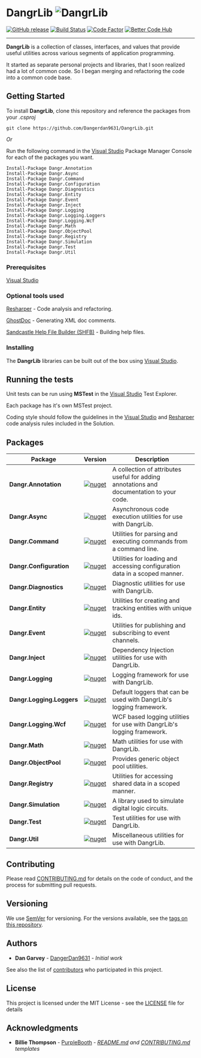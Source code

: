# DangrLib ![DangrLib][logo] 
[![GitHub release][GithubReleaseShield]][GithubRelease] 
[![Build Status][BuildStatusShield]][AppVeyorProject]
[![Code Factor][CodeFactorShield]][CodeFactorRepository]
[![Better Code Hub][BetterCodeHubShield]][BetterCodeHub]

---

**DangrLib** is a collection of classes, interfaces, and values that provide useful utilities across various segments of application programming. 

It started as separate personal projects and libraries, that I soon realized had a lot of common code. So I began merging and refactoring the code into
a common code base.

## Getting Started

To install **DangrLib**, clone this repository and reference the packages from your _.csproj_

```
git clone https://github.com/Dangerdan9631/DangrLib.git
```

*Or*

Run the following command in the [Visual Studio] Package Manager Console for each of the packages you want.

```
Install-Package Dangr.Annotation
Install-Package Dangr.Async
Install-Package Dangr.Command
Install-Package Dangr.Configuration
Install-Package Dangr.Diagnostics
Install-Package Dangr.Entity
Install-Package Dangr.Event
Install-Package Dangr.Inject
Install-Package Dangr.Logging
Install-Package Dangr.Logging.Loggers
Install-Package Dangr.Logging.Wcf
Install-Package Dangr.Math
Install-Package Dangr.ObjectPool
Install-Package Dangr.Registry
Install-Package Dangr.Simulation
Install-Package Dangr.Test
Install-Package Dangr.Util
```

### Prerequisites

[Visual Studio]

### Optional tools used

[Resharper] - Code analysis and refactoring.

[GhostDoc] - Generating XML doc comments.

[Sandcastle Help File Builder (SHFB)][SHFB] - Building help files.

### Installing

The **DangrLib** libraries can be built out of the box using [Visual Studio].

## Running the tests

Unit tests can be run using **MSTest** in the [Visual Studio] Test Explorer.

Each package has it's own MSTest project.

Coding style should follow the guidelines in the [Visual Studio] and [Resharper] code analysis rules included in the Solution.

## Packages
| Package | Version | Description |
| --- | :---: | --- | 
| **Dangr.Annotation** | [![nuget][NugetV1.0Shield]][Dangr.Annotation] | A collection of attributes useful for adding annotations and documentation to your code. |
| **Dangr.Async** | [![nuget][NugetV1.0Shield]][Dangr.Async] | Asynchronous code execution utilities for use with DangrLib. |
| **Dangr.Command** | [![nuget][NugetV1.0Shield]][Dangr.Command] | Utilities for parsing and executing commands from a command line. |
| **Dangr.Configuration** | [![nuget][NugetV1.0Shield]][Dangr.Configuration] | Utilities for loading and accessing configuration data in a scoped manner. |
| **Dangr.Diagnostics** | [![nuget][NugetV1.0Shield]][Dangr.Diagnostics] | Diagnostic utilities for use with DangrLib. |
| **Dangr.Entity** | [![nuget][NugetV1.0Shield]][Dangr.Entity] | Utilities for creating and tracking entities with unique ids. |
| **Dangr.Event** | [![nuget][NugetV1.0Shield]][Dangr.Event] | Utilities for publishing and subscribing to event channels. |
| **Dangr.Inject** | [![nuget][NugetV1.0Shield]][Dangr.Inject] | Dependency Injection utilities for use with DangrLib. |
| **Dangr.Logging** | [![nuget][NugetV1.0Shield]][Dangr.Logging] | Logging framework for use with DangrLib. |
| **Dangr.Logging.Loggers** | [![nuget][NugetV1.0Shield]][Dangr.Logging.Loggers] | Default loggers that can be used with DangrLib's logging framework. |
| **Dangr.Logging.Wcf** | [![nuget][NugetV1.0Shield]][Dangr.Logging.Wcf] | WCF based logging utilities for use with DangrLib's logging framework. |
| **Dangr.Math** | [![nuget][NugetV1.0Shield]][Dangr.Math] | Math utilities for use with DangrLib. |
| **Dangr.ObjectPool** | [![nuget][NugetV1.0Shield]][Dangr.ObjectPool] | Provides generic object pool utilities. |
| **Dangr.Registry** | [![nuget][NugetV1.0Shield]][Dangr.Registry] | Utilities for accessing shared data in a scoped manner. |
| **Dangr.Simulation** | [![nuget][NugetV1.0Shield]][Dangr.Simulation] | A library used to simulate digital logic circuits. |
| **Dangr.Test** | [![nuget][NugetV1.0Shield]][Dangr.Test] | Test utilities for use with DangrLib. |
| **Dangr.Util** | [![nuget][NugetV1.0Shield]][Dangr.Util] | Miscellaneous utilities for use with DangrLib. |

## Contributing

Please read [CONTRIBUTING.md](https://github.com/Dangerdan9631/DangrLib/blob/master/.github/CONTRIBUTING.md) for details on the code of conduct, and the process for submitting pull requests.

## Versioning

We use [SemVer](http://semver.org/) for versioning. For the versions available, see the [tags on this repository](https://github.com/Dangerdan9631/DangrLib/tags). 

## Authors

* **Dan Garvey** - [DangerDan9631](https://github.com/Dangerdan9631) - *Initial work*

See also the list of [contributors](https://github.com/Dangerdan9631/DangrLib/contributors) who participated in this project.

## License

This project is licensed under the MIT License - see the [LICENSE](https://github.com/Dangerdan9631/DangrLib/blob/master/LICENSE) file for details

## Acknowledgments

* **Billie Thompson** - [PurpleBooth](https://github.com/PurpleBooth) - *[README.md](https://gist.github.com/PurpleBooth/109311bb0361f32d87a2) and [CONTRIBUTING.md](https://gist.github.com/PurpleBooth/b24679402957c63ec426) templates*

<!--
    Image links
-->
[logo]: https://github.com/Dangerdan9631/DangrLib/raw/master/Images/Logo/skulllogo64.png

<!--
    Shields
-->
[GithubReleaseShield]: https://img.shields.io/badge/release-v1.0-2D64F5.svg
[BuildStatusShield]: https://ci.appveyor.com/api/projects/status/43vxfn09qxuvdih5?svg=true
[CodeFactorShield]: https://www.codefactor.io/repository/github/dangerdan9631/dangrlib/badge
[BetterCodeHubShield]: https://bettercodehub.com/edge/badge/Dangerdan9631/DangrLib?branch=master
[NugetV1.0Shield]: https://img.shields.io/badge/nuget-v1.0-2D64F5.svg

<!--
    Links
-->
[GithubRelease]: https://github.com/Dangerdan9631/DangrLib/releases/tag/v1.0
[Visual Studio]: https://www.visualstudio.com/
[Resharper]: https://www.jetbrains.com/resharper/
[GhostDoc]: http://submain.com/products/ghostdoc.aspx
[SHFB]: https://github.com/EWSoftware/SHFB
[BetterCodeHub]: https://bettercodehub.com/
[AppVeyorProject]: https://ci.appveyor.com/project/Dangerdan9631/dangrlib
[CodeFactorRepository]: https://www.codefactor.io/repository/github/dangerdan9631/dangrlib

[Dangr.Annotation]: https://www.nuget.org/packages/Dangr.Annotation/ "DangrLib"
[Dangr.Async]: https://www.nuget.org/packages/Dangr.Async/ "DangrLib"
[Dangr.Command]: https://www.nuget.org/packages/Dangr.Command/ "DangrLib"
[Dangr.Configuration]: https://www.nuget.org/packages/Dangr.Configuration/ "DangrLib"
[Dangr.Diagnostics]: https://www.nuget.org/packages/Dangr.Diagnostics/ "DangrLib"
[Dangr.Entity]: https://www.nuget.org/packages/Dangr.Entity/ "DangrLib"
[Dangr.Event]: https://www.nuget.org/packages/Dangr.Event/ "DangrLib"
[Dangr.Inject]: https://www.nuget.org/packages/Dangr.Inject/ "DangrLib"
[Dangr.Logging]: https://www.nuget.org/packages/Dangr.Logging/ "DangrLib"
[Dangr.Logging.Loggers]: https://www.nuget.org/packages/Dangr.Logging.Loggers/ "DangrLib"
[Dangr.Logging.Wcf]: https://www.nuget.org/packages/Dangr.Logging.Wcf/ "DangrLib"
[Dangr.Math]: https://www.nuget.org/packages/Dangr.Math/ "DangrLib"
[Dangr.ObjectPool]: https://www.nuget.org/packages/Dangr.ObjectPool/ "DangrLib"
[Dangr.Registry]: https://www.nuget.org/packages/Dangr.Registry/ "DangrLib"
[Dangr.Simulation]: https://www.nuget.org/packages/Dangr.Simulation/ "DangrLib"
[Dangr.Test]: https://www.nuget.org/packages/Dangr.Test/ "DangrLib"
[Dangr.Util]: https://www.nuget.org/packages/Dangr.Util/ "DangrLib"
